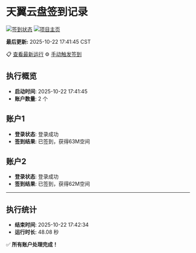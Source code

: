 # 天翼云盘签到记录

[![签到状态](https://github.com/xdrive5/cloud9/actions/workflows/main.yml/badge.svg)](https://github.com/xdrive5/cloud9/actions/workflows/main.yml) [![项目主页](https://img.shields.io/badge/GitHub-项目主页-blue?logo=github)](https://github.com/xdrive5/cloud9)

**最后更新:** 2025-10-22 17:41:45 CST

📋 [查看最新运行](https://github.com/xdrive5/cloud9/actions/runs/18712071884) ⚙️ [手动触发签到](https://github.com/xdrive5/cloud9/actions/workflows/main.yml)

## 执行概览
- **启动时间**: 2025-10-22 17:41:45
- **账户数量**: 2 个

## 账户1
- **登录状态**: 登录成功
- **签到结果**: 已签到，获得63M空间

## 账户2
- **登录状态**: 登录成功
- **签到结果**: 已签到，获得62M空间

---
## 执行统计
- **结束时间**: 2025-10-22 17:42:34
- **运行时长**: 48.08 秒

✅ **所有账户处理完成！**
